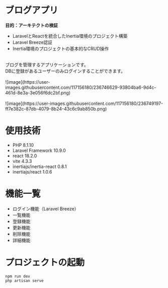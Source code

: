 # ブログアプリ
**目的：アーキテクトの検証**<br />
- LaravelとReactを統合したInertia環境のプロジェクト構築
- Laravel Breeze認証
- Inertia環境のプロジェクトの基本的なCRUD操作

<br />
ブログを管理するアプリケーションです。
<br />
DBに登録があるユーザーのみログインすることができます。
<br />
<br />
![image](https://user-images.githubusercontent.com/117156180/236746629-93804ba6-9d4c-461d-8e3a-3e056f6dc2bf.png)
<br />
<br />
![image](https://user-images.githubusercontent.com/117156180/236749197-ff7e382c-87db-4079-8b24-43c6c9ab850b.png)

# 使用技術
- PHP 8.1.10
- Laravel Framework 10.9.0
- react 18.2.0
- vite 4.3.3
- inertiajs/inertia-react 0.8.1
- inertiajs/react 1.0.6

# 機能一覧
- ログイン機能（Laravel Breeze）
- 一覧機能
- 登録機能
- 更新機能
- 削除機能
- 詳細機能

# プロジェクトの起動
```
npm run dev
php artisan serve
```



